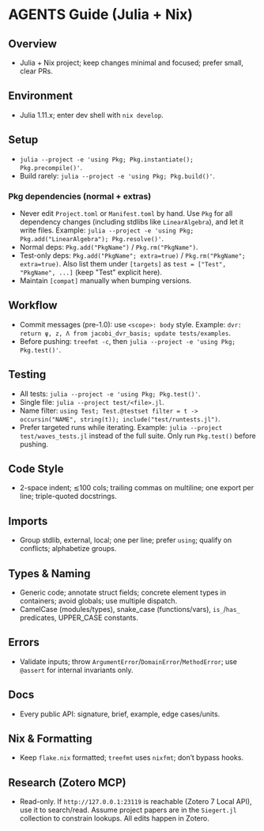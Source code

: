 # AGENTS Guide (Julia + Nix)

## Overview
- Julia + Nix project; keep changes minimal and focused; prefer small, clear PRs.

## Environment
- Julia 1.11.x; enter dev shell with `nix develop`.

## Setup
- `julia --project -e 'using Pkg; Pkg.instantiate(); Pkg.precompile()'`.
- Build rarely: `julia --project -e 'using Pkg; Pkg.build()'`.

### Pkg dependencies (normal + extras)
- Never edit `Project.toml` or `Manifest.toml` by hand. Use `Pkg` for all dependency changes (including stdlibs like `LinearAlgebra`), and let it write files. Example: `julia --project -e 'using Pkg; Pkg.add("LinearAlgebra"); Pkg.resolve()'`.
- Normal deps: `Pkg.add("PkgName")` / `Pkg.rm("PkgName")`.
- Test-only deps: `Pkg.add("PkgName"; extra=true)` / `Pkg.rm("PkgName"; extra=true)`. Also list them under `[targets]` as `test = ["Test", "PkgName", ...]` (keep "Test" explicit here).
- Maintain `[compat]` manually when bumping versions.

## Workflow
- Commit messages (pre-1.0): use `<scope>: body` style. Example: `dvr: return ψ, z, Λ from jacobi_dvr_basis; update tests/examples`.
- Before pushing: `treefmt -c`, then `julia --project -e 'using Pkg; Pkg.test()'`.

## Testing
- All tests: `julia --project -e 'using Pkg; Pkg.test()'`.
- Single file: `julia --project test/<file>.jl`.
- Name filter: `using Test; Test.@testset filter = t -> occursin("NAME", string(t)); include("test/runtests.jl")`.
- Prefer targeted runs while iterating. Example: `julia --project test/waves_tests.jl` instead of the full suite. Only run `Pkg.test()` before pushing.

## Code Style
- 2-space indent; ≲100 cols; trailing commas on multiline; one export per line; triple-quoted docstrings.

## Imports
- Group stdlib, external, local; one per line; prefer `using`; qualify on conflicts; alphabetize groups.

## Types & Naming
- Generic code; annotate struct fields; concrete element types in containers; avoid globals; use multiple dispatch.
- CamelCase (modules/types), snake_case (functions/vars), `is_`/`has_` predicates, UPPER_CASE constants.

## Errors
- Validate inputs; throw `ArgumentError`/`DomainError`/`MethodError`; use `@assert` for internal invariants only.

## Docs
- Every public API: signature, brief, example, edge cases/units.

## Nix & Formatting
- Keep `flake.nix` formatted; `treefmt` uses `nixfmt`; don’t bypass hooks.

## Research (Zotero MCP)
- Read-only. If `http://127.0.0.1:23119` is reachable (Zotero 7 Local API), use it to search/read. Assume project papers are in the `Siegert.jl` collection to constrain lookups. All edits happen in Zotero.
